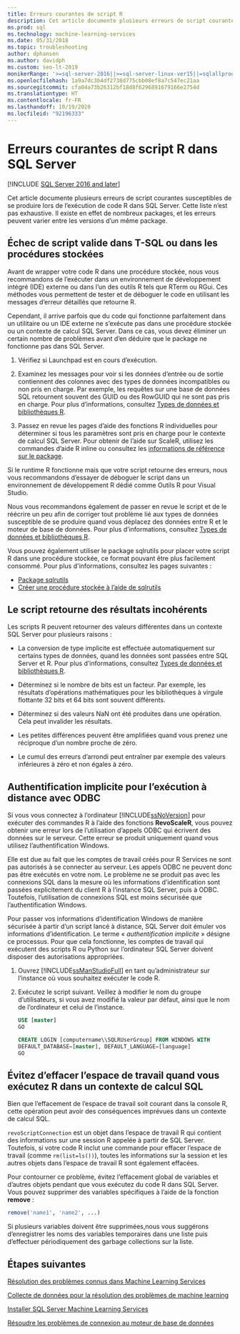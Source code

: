 ```yaml
---
title: Erreurs courantes de script R
description: Cet article documente plusieurs erreurs de script courantes susceptibles de se produire lors de l’exécution de code R dans SQL Server.
ms.prod: sql
ms.technology: machine-learning-services
ms.date: 05/31/2018
ms.topic: troubleshooting
author: dphansen
ms.author: davidph
ms.custom: seo-lt-2019
monikerRange: '>=sql-server-2016||>=sql-server-linux-ver15||=sqlallproducts-allversions'
ms.openlocfilehash: 1a9a7dc3b4df2738d775cbb08ef8a7c547ec21aa
ms.sourcegitcommit: cfa04a73b26312bf18d8f6296891679166e2754d
ms.translationtype: HT
ms.contentlocale: fr-FR
ms.lasthandoff: 10/19/2020
ms.locfileid: "92196333"
---
```

# <a name="common-r-scripting-errors-in-sql-server"></a>Erreurs courantes de script R dans SQL Server
[!INCLUDE [SQL Server 2016 and later](../../includes/applies-to-version/sqlserver2016.md)]

Cet article documente plusieurs erreurs de script courantes susceptibles de se produire lors de l’exécution de code R dans SQL Server. Cette liste n’est pas exhaustive. Il existe en effet de nombreux packages, et les erreurs peuvent varier entre les versions d’un même package.

## <a name="valid-script-fails-in-t-sql-or-in-stored-procedures"></a>Échec de script valide dans T-SQL ou dans les procédures stockées

Avant de wrapper votre code R dans une procédure stockée, nous vous recommandons de l’exécuter dans un environnement de développement intégré (IDE) externe ou dans l’un des outils R tels que RTerm ou RGui. Ces méthodes vous permettent de tester et de déboguer le code en utilisant les messages d’erreur détaillés que retourne R.

Cependant, il arrive parfois que du code qui fonctionne parfaitement dans un utilitaire ou un IDE externe ne s’exécute pas dans une procédure stockée ou un contexte de calcul SQL Server. Dans ce cas, vous devez éliminer un certain nombre de problèmes avant d’en déduire que le package ne fonctionne pas dans SQL Server.

1. Vérifiez si Launchpad est en cours d’exécution.

2. Examinez les messages pour voir si les données d’entrée ou de sortie contiennent des colonnes avec des types de données incompatibles ou non pris en charge. Par exemple, les requêtes sur une base de données SQL retournent souvent des GUID ou des RowGUID qui ne sont pas pris en charge. Pour plus d’informations, consultez [Types de données et bibliothèques R](../r/r-libraries-and-data-types.md).

3. Passez en revue les pages d’aide des fonctions R individuelles pour déterminer si tous les paramètres sont pris en charge pour le contexte de calcul SQL Server. Pour obtenir de l’aide sur ScaleR, utilisez les commandes d’aide R inline ou consultez les [informations de référence sur le package](/r-server/r-reference/revoscaler/revoscaler).

Si le runtime R fonctionne mais que votre script retourne des erreurs, nous vous recommandons d’essayer de déboguer le script dans un environnement de développement R dédié comme Outils R pour Visual Studio.

Nous vous recommandons également de passer en revue le script et de le réécrire un peu afin de corriger tout problème lié aux types de données susceptible de se produire quand vous déplacez des données entre R et le moteur de base de données. Pour plus d’informations, consultez [Types de données et bibliothèques R](../r/r-libraries-and-data-types.md).

Vous pouvez également utiliser le package sqlrutils pour placer votre script R dans une procédure stockée, ce format pouvant être plus facilement consommé. Pour plus d'informations, consultez les pages suivantes :
* [Package sqlrutils](../r/ref-r-sqlrutils.md)
* [Créer une procédure stockée à l’aide de sqlrutils](../r/how-to-create-a-stored-procedure-using-sqlrutils.md)

## <a name="script-returns-inconsistent-results"></a>Le script retourne des résultats incohérents

Les scripts R peuvent retourner des valeurs différentes dans un contexte SQL Server pour plusieurs raisons :

- La conversion de type implicite est effectuée automatiquement sur certains types de données, quand les données sont passées entre SQL Server et R. Pour plus d’informations, consultez [Types de données et bibliothèques R](../r/r-libraries-and-data-types.md).

- Déterminez si le nombre de bits est un facteur. Par exemple, les résultats d’opérations mathématiques pour les bibliothèques à virgule flottante 32 bits et 64 bits sont souvent différents.

- Déterminez si des valeurs NaN ont été produites dans une opération. Cela peut invalider les résultats.

- Les petites différences peuvent être amplifiées quand vous prenez une réciproque d’un nombre proche de zéro.

- Le cumul des erreurs d’arrondi peut entraîner par exemple des valeurs inférieures à zéro et non égales à zéro.

## <a name="implied-authentication-for-remote-execution-via-odbc"></a>Authentification implicite pour l’exécution à distance avec ODBC

Si vous vous connectez à l’ordinateur [!INCLUDE[ssNoVersion](../../includes/ssnoversion-md.md)] pour exécuter des commandes R à l’aide des fonctions **RevoScaleR**, vous pouvez obtenir une erreur lors de l’utilisation d’appels ODBC qui écrivent des données sur le serveur. Cette erreur se produit uniquement quand vous utilisez l’authentification Windows.

Elle est due au fait que les comptes de travail créés pour R Services ne sont pas autorisés à se connecter au serveur. Les appels ODBC ne peuvent donc pas être exécutés en votre nom. Le problème ne se produit pas avec les connexions SQL dans la mesure où les informations d’identification sont passées explicitement du client R à l’instance SQL Server, puis à ODBC. Toutefois, l’utilisation de connexions SQL est moins sécurisée que l’authentification Windows.

Pour passer vos informations d’identification Windows de manière sécurisée à partir d’un script lancé à distance, SQL Server doit émuler vos informations d’identification. Le terme « _authentification implicite_ » désigne ce processus. Pour que cela fonctionne, les comptes de travail qui exécutent des scripts R ou Python sur l’ordinateur SQL Server doivent disposer des autorisations appropriées.

1. Ouvrez [!INCLUDE[ssManStudioFull](../../includes/ssmanstudiofull-md.md)] en tant qu’administrateur sur l’instance où vous souhaitez exécuter le code R.

2. Exécutez le script suivant. Veillez à modifier le nom du groupe d’utilisateurs, si vous avez modifié la valeur par défaut, ainsi que le nom de l’ordinateur et celui de l’instance.

    ```sql
    USE [master]
    GO
    
    CREATE LOGIN [computername\\SQLRUserGroup] FROM WINDOWS WITH
    DEFAULT_DATABASE=[master], DEFAULT_LANGUAGE=[language]
    GO
    ```

## <a name="avoid-clearing-the-workspace-while-youre-running-r-in-a-sql-compute-context"></a>Évitez d’effacer l’espace de travail quand vous exécutez R dans un contexte de calcul SQL

Bien que l’effacement de l’espace de travail soit courant dans la console R, cette opération peut avoir des conséquences imprévues dans un contexte de calcul SQL.

`revoScriptConnection` est un objet dans l’espace de travail R qui contient des informations sur une session R appelée à partir de SQL Server. Toutefois, si votre code R inclut une commande pour effacer l’espace de travail (comme `rm(list=ls())`), toutes les informations sur la session et les autres objets dans l’espace de travail R sont également effacées.

Pour contourner ce problème, évitez l’effacement global de variables et d’autres objets pendant que vous exécutez du code R dans SQL Server. Vous pouvez supprimer des variables spécifiques à l’aide de la fonction **remove** :

```R
remove('name1', 'name2', ...)
```

Si plusieurs variables doivent être supprimées,nous vous suggérons d’enregistrer les noms des variables temporaires dans une liste puis d’effectuer périodiquement des garbage collections sur la liste.



## <a name="next-steps"></a>Étapes suivantes

[Résolution des problèmes connus dans Machine Learning Services](machine-learning-troubleshooting-overview.md)

[Collecte de données pour la résolution des problèmes de machine learning](data-collection-ml-troubleshooting-process.md)

[Installer SQL Server Machine Learning Services](../install/sql-machine-learning-services-windows-install.md)

[Résoudre les problèmes de connexion au moteur de base de données](../../database-engine/configure-windows/troubleshoot-connecting-to-the-sql-server-database-engine.md)